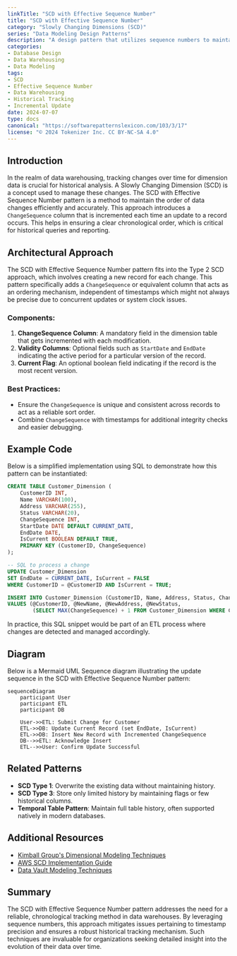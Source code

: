 ```yaml
---
linkTitle: "SCD with Effective Sequence Number"
title: "SCD with Effective Sequence Number"
category: "Slowly Changing Dimensions (SCD)"
series: "Data Modeling Design Patterns"
description: "A design pattern that utilizes sequence numbers to maintain the chronological order of changes in Slowly Changing Dimensions within data warehousing, providing a robust method to track historical changes in data attributes."
categories:
- Database Design
- Data Warehousing
- Data Modeling
tags:
- SCD
- Effective Sequence Number
- Data Warehousing
- Historical Tracking
- Incremental Update
date: 2024-07-07
type: docs
canonical: "https://softwarepatternslexicon.com/103/3/17"
license: "© 2024 Tokenizer Inc. CC BY-NC-SA 4.0"
---
```


## Introduction

In the realm of data warehousing, tracking changes over time for dimension data is crucial for historical analysis. A Slowly Changing Dimension (SCD) is a concept used to manage these changes. The SCD with Effective Sequence Number pattern is a method to maintain the order of data changes efficiently and accurately. This approach introduces a `ChangeSequence` column that is incremented each time an update to a record occurs. This helps in ensuring a clear chronological order, which is critical for historical queries and reporting.

## Architectural Approach

The SCD with Effective Sequence Number pattern fits into the Type 2 SCD approach, which involves creating a new record for each change. This pattern specifically adds a `ChangeSequence` or equivalent column that acts as an ordering mechanism, independent of timestamps which might not always be precise due to concurrent updates or system clock issues.

### Components:
1. **ChangeSequence Column**: A mandatory field in the dimension table that gets incremented with each modification.
2. **Validity Columns**: Optional fields such as `StartDate` and `EndDate` indicating the active period for a particular version of the record.
3. **Current Flag**: An optional boolean field indicating if the record is the most recent version.

### Best Practices:
- Ensure the `ChangeSequence` is unique and consistent across records to act as a reliable sort order.
- Combine `ChangeSequence` with timestamps for additional integrity checks and easier debugging.

## Example Code

Below is a simplified implementation using SQL to demonstrate how this pattern can be instantiated:

```sql
CREATE TABLE Customer_Dimension (
    CustomerID INT,
    Name VARCHAR(100),
    Address VARCHAR(255),
    Status VARCHAR(20),
    ChangeSequence INT,
    StartDate DATE DEFAULT CURRENT_DATE,
    EndDate DATE,
    IsCurrent BOOLEAN DEFAULT TRUE,
    PRIMARY KEY (CustomerID, ChangeSequence)
);

-- SQL to process a change
UPDATE Customer_Dimension
SET EndDate = CURRENT_DATE, IsCurrent = FALSE
WHERE CustomerID = @CustomerID AND IsCurrent = TRUE;

INSERT INTO Customer_Dimension (CustomerID, Name, Address, Status, ChangeSequence)
VALUES (@CustomerID, @NewName, @NewAddress, @NewStatus,
        (SELECT MAX(ChangeSequence) + 1 FROM Customer_Dimension WHERE CustomerID = @CustomerID));
```

In practice, this SQL snippet would be part of an ETL process where changes are detected and managed accordingly.

## Diagram

Below is a Mermaid UML Sequence diagram illustrating the update sequence in the SCD with Effective Sequence Number pattern:

```mermaid
sequenceDiagram
    participant User
    participant ETL
    participant DB

    User->>ETL: Submit Change for Customer
    ETL->>DB: Update Current Record (set EndDate, IsCurrent)
    ETL->>DB: Insert New Record with Incremented ChangeSequence
    DB-->>ETL: Acknowledge Insert
    ETL-->>User: Confirm Update Successful
```

## Related Patterns

- **SCD Type 1**: Overwrite the existing data without maintaining history.
- **SCD Type 3**: Store only limited history by maintaining flags or few historical columns.
- **Temporal Table Pattern**: Maintain full table history, often supported natively in modern databases.

## Additional Resources

- [Kimball Group's Dimensional Modeling Techniques](https://www.kimballgroup.com/documentation/how-to-guides/)
- [AWS SCD Implementation Guide](https://docs.aws.amazon.com/redshift/latest/dg/r_Slowly_changing_dimension_changes.html)
- [Data Vault Modeling Techniques](https://danlinstedt.com/datavaultcat/data-vault-architecture/)

## Summary

The SCD with Effective Sequence Number pattern addresses the need for a reliable, chronological tracking method in data warehouses. By leveraging sequence numbers, this approach mitigates issues pertaining to timestamp precision and ensures a robust historical tracking mechanism. Such techniques are invaluable for organizations seeking detailed insight into the evolution of their data over time.
